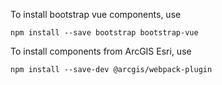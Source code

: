 To install bootstrap vue components, use
```
npm install --save bootstrap bootstrap-vue
```
To install components from ArcGIS Esri, use
```
npm install --save-dev @arcgis/webpack-plugin
```
